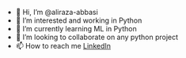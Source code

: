 - 👋 Hi, I’m @aliraza-abbasi
- 👀 I’m interested and working in Python
- 🌱 I’m currently learning ML in Python
- 💞️ I’m looking to collaborate on any python project
- 📫 How to reach me [LinkedIn](https://www.linkedin.com/in/mr-alirza)

<!---
aliraza-abbasi/aliraza-abbasi is a ✨ special ✨ repository because its `README.md` (this file) appears on your GitHub profile.
You can click the Preview link to take a look at your changes.
--->
